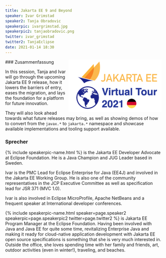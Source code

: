 ```yaml
---
title: Jakarta EE 9 and Beyond
speaker: Ivar Grimstad
speaker2: Tanja Obradovic
speakerpic: ivargrimstad.jpg
speakerpic2: tanjaobradovic.png
twitter: ivar_grimstad
twitter2: TanjaEclipse
date: 2021-01-14 18:30
---
```


<img src="/images/jakarta_ee_virtual_tour_2021_germany.png" alt="Jakarta EE Virtual Tour 2021 Banner" style="float: right; max-width: 300px;"/>
### Zusammenfassung

In this session, Tanja and Ivar will go through the upcoming Jakarta EE 9 release, how it lowers the barriers of entry, eases the migration, and lays the foundation for a platform for future innovation.

They will also look ahead towards what future releases may bring, as well as showing demos of how to convert from the `javax.*` to `jakarta.*` namespace and showcase available implementations and tooling support available.

### Sprecher

{% include speakerpic-name.html %} is the Jakarta EE Developer Advocate at Eclipse Foundation. He is a Java Champion and JUG Leader based in Sweden.

Ivar is the PMC Lead for Eclipse Enterprise for Java (EE4J) and involved in the Jakarta EE Working Group. He is also one of the community representatives in the JCP Executive Committee as well as specification lead for JSR 371 (MVC 1.0).

Ivar is also involved in Eclipse MicroProfile, Apache NetBeans and a frequent speaker at International developer conferences.

{% include speakerpic-name.html speaker=page.speaker2 speakerpic=page.speakerpic2 twitter=page.twitter2 %} is Jakarta EE Program Manager at the Eclipse Foundation.
Having been involved with Java and Java EE for quite some time, revitalizing Enterprise Java and making it ready for cloud-native application development with Jakarta EE open source specifications is something that she is very much interested in.
Outside the office, she loves spending time with her family and friends, art, outdoor activities (even in winter!), traveling, and beaches.
